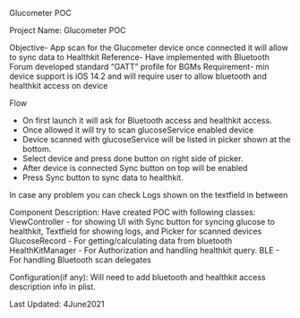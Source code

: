 Glucometer POC


Project Name: Glucometer POC

Objective- App scan for the Glucometer device once connected it will allow to sync data to Healthkit
Reference- Have implemented with Bluetooth Forum developed  standard “GATT” profile for BGMs 
Requirement- min device support is iOS 14.2
and will require user to allow bluetooth and healthkit access on device

Flow
- On first launch it will ask for Bluetooth access and healthkit access.
- Once allowed it will try to scan glucoseService enabled device
- Device scanned with glucoseService will be listed in picker shown at the bottom.
- Select device and press done button on right side of picker.
- After device is connected  Sync button on top will be enabled
- Press Sync button to sync data to healthkit.

In case any problem you can check Logs shown on the textfield in between



Component Description:
Have created POC with following classes:
ViewController - for showing UI with Sync button for syncing glucose to healthkit, Textfield for showing logs, and Picker for scanned devices
GlucoseRecord - For getting/calculating data from bluetooth
HealthKitManager - For Authorization and handling healthkit query.
BLE - For handling Bluetooth scan delegates

Configuration(if any):
Will need to add bluetooth and healthkit access description info in plist.

Last Updated:
4June2021